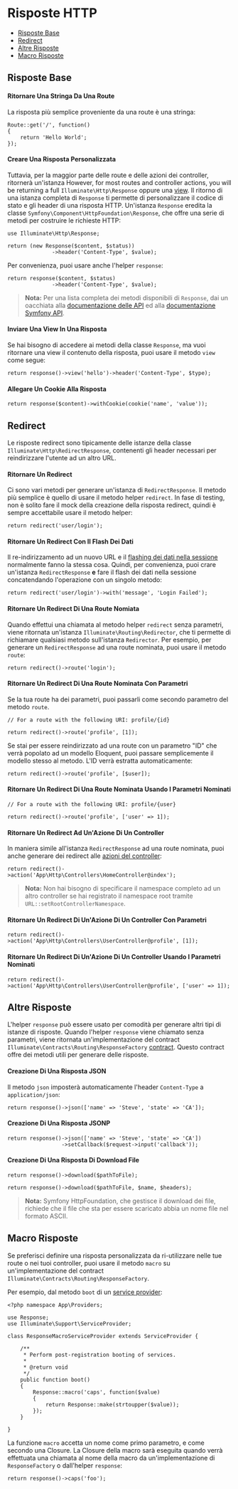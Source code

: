 # Risposte HTTP

- [Risposte Base](#risposte-base)
- [Redirect](#redirect)
- [Altre Risposte](#altre-risposte)
- [Macro Risposte](#macro-risposte)

<a name="risposte-base"></a>
## Risposte Base

#### Ritornare Una Stringa Da Una Route

La risposta più semplice proveniente da una route è una stringa:

	Route::get('/', function()
	{
		return 'Hello World';
	});

#### Creare Una Risposta Personalizzata

Tuttavia, per la maggior parte delle route e delle azioni dei controller, ritornerà un'istanza
However, for most routes and controller actions, you will be returning a full `Illuminate\Http\Response` oppure una [view](/docs/master/views). Il ritorno di una istanza completa di `Response` ti permette di personalizzare il codice di stato e gli header di una risposta HTTP. Un'istanza `Response` eredita la classe `Symfony\Component\HttpFoundation\Response`, che offre una serie di metodi per costruire le richieste HTTP:

	use Illuminate\Http\Response;

	return (new Response($content, $status))
	              ->header('Content-Type', $value);

Per convenienza, puoi usare anche l'helper `response`:

	return response($content, $status)
	              ->header('Content-Type', $value);

> **Nota:** Per una lista completa dei metodi disponibili di `Response`, dai un oacchiata alla [documentazione delle API](http://laravel.com/api/master/Illuminate/Http/Response.html) ed alla [documentazione Symfony API](http://api.symfony.com/2.5/Symfony/Component/HttpFoundation/Response.html).

#### Inviare Una View In Una Risposta

Se hai bisogno di accedere ai metodi della classe `Response`, ma vuoi ritornare una view il contenuto della risposta, puoi usare il metodo `view` come segue:

	return response()->view('hello')->header('Content-Type', $type);

#### Allegare Un Cookie Alla Risposta

	return response($content)->withCookie(cookie('name', 'value'));

<a name="redirect"></a>
## Redirect

Le risposte redirect sono tipicamente delle istanze della classe `Illuminate\Http\RedirectResponse`, contenenti gli header necessari per reindirizzare l'utente ad un altro URL.

#### Ritornare Un Redirect

Ci sono vari metodi per generare un'istanza di `RedirectResponse`. Il metodo più semplice è quello di usare il metodo helper `redirect`. In fase di testing, non è solito fare il mock della creazione della risposta redirect, quindi è sempre accettabile usare il metodo helper:

	return redirect('user/login');

#### Ritornare Un Redirect Con Il Flash Dei Dati

Il re-indirizzamento ad un nuovo URL e il [flashing dei dati nella sessione](/docs/master/session) normalmente fanno la stessa cosa. Quindi, per convenienza, puoi crare un'istanza `RedirectResponse` **e** fare il flash dei dati nella sessione concatendando l'operazione con un singolo metodo:

	return redirect('user/login')->with('message', 'Login Failed');

#### Ritornare Un Redirect Di Una Route Nomiata

Quando effettui una chiamata al metodo helper `redirect` senza parametri, viene ritornata un'istanza  `Illuminate\Routing\Redirector`, che ti permette di richiamare qualsiasi metodo sull'istanza  `Redirector`. Per esempio, per generare un `RedirectResponse` ad una route nominata, puoi usare il metodo `route`:

	return redirect()->route('login');

#### Ritornare Un Redirect Di Una Route Nominata Con Parametri

Se la tua route ha dei parametri, puoi passarli come secondo parametro del metodo `route`.

	// For a route with the following URI: profile/{id}

	return redirect()->route('profile', [1]);

Se stai per essere reindirizzato ad una route con un parametro "ID" che verrà popolato ad un modello Eloquent, puoi passare semplicemente il modello stesso al metodo. L'ID verrà estratta automaticamente:

	return redirect()->route('profile', [$user]);

#### Ritornare Un Redirect Di Una Route Nominata Usando I Parametri Nominati

	// For a route with the following URI: profile/{user}

	return redirect()->route('profile', ['user' => 1]);

#### Ritornare Un Redirect Ad Un'Azione Di Un Controller

In maniera simile all'istanza  `RedirectResponse` ad una route nominata, puoi anche generare dei redirect alle [azioni del controller](/docs/master/controllers):

	return redirect()->action('App\Http\Controllers\HomeController@index');

> **Nota:** Non hai bisogno di specificare il namespace completo ad un altro controller se hai registrato il namespace root tramite `URL::setRootControllerNamespace`.

#### Ritornare Un Redirect Di Un'Azione Di Un Controller Con Parametri

	return redirect()->action('App\Http\Controllers\UserController@profile', [1]);

#### Ritornare Un Redirect Di Un'Azione Di Un Controller Usando I Parametri Nominati

	return redirect()->action('App\Http\Controllers\UserController@profile', ['user' => 1]);

<a name="altre-risposte"></a>
## Altre Risposte

L'helper `response` può essere usato per comodità per generare altri tipi di istanze di risposte. Quando l'helper `response` viene chiamato senza parametri, viene ritornata un'implementazione del contract `Illuminate\Contracts\Routing\ResponseFactory` [contract](/docs/master/contracts). Questo contract offre dei metodi utili per generare delle risposte.

#### Creazione Di Una Risposta JSON

Il metodo `json` imposterà automaticamente l'header `Content-Type` a `application/json`:

	return response()->json(['name' => 'Steve', 'state' => 'CA']);

#### Creazione Di Una Risposta JSONP

	return response()->json(['name' => 'Steve', 'state' => 'CA'])
	                 ->setCallback($request->input('callback'));

#### Creazione Di Una Risposta Di Download File

	return response()->download($pathToFile);

	return response()->download($pathToFile, $name, $headers);

> **Nota:** Symfony HttpFoundation, che gestisce il download dei file, richiede che il file che sta per essere scaricato abbia un nome file nel formato ASCII.

<a name="macro-risposte"></a>
## Macro Risposte

Se preferisci definire una risposta personalizzata da ri-utilizzare nelle tue route o nei tuoi controller, puoi usare il metodo `macro` su un'implementazione del contract `Illuminate\Contracts\Routing\ResponseFactory`.

Per esempio, dal metodo `boot` di un [service provider](/docs/master/providers):

	<?php namespace App\Providers;

	use Response;
	use Illuminate\Support\ServiceProvider;

	class ResponseMacroServiceProvider extends ServiceProvider {

		/**
		 * Perform post-registration booting of services.
		 *
		 * @return void
		 */
		public function boot()
		{
			Response::macro('caps', function($value)
			{
				return Response::make(strtoupper($value));
			});
		}

	}

La funzione `macro` accetta un nome come primo parametro, e come secondo una Closure. La Closure della macro sarà eseguita quando verrà effettuata una chiamata al nome della macro da un'implementazione di `ResponseFactory` o dall'helper `response`:

	return response()->caps('foo');
